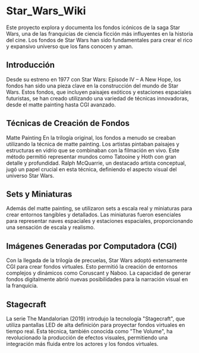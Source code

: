 # Star_Wars_Wiki

Este proyecto explora y documenta los fondos icónicos de la saga Star Wars, una de las franquicias de ciencia ficción más influyentes en la historia del cine. Los fondos de Star Wars han sido fundamentales para crear el rico y expansivo universo que los fans conocen y aman.

## Introducción
Desde su estreno en 1977 con Star Wars: Episode IV – A New Hope, los fondos han sido una pieza clave en la construcción del mundo de Star Wars. Estos fondos, que incluyen paisajes exóticos y estaciones espaciales futuristas, se han creado utilizando una variedad de técnicas innovadoras, desde el matte painting hasta CGI avanzado.

## Técnicas de Creación de Fondos
Matte Painting
En la trilogía original, los fondos a menudo se creaban utilizando la técnica de matte painting. Los artistas pintaban paisajes y estructuras en vidrio que se combinaban con la filmación en vivo. Este método permitió representar mundos como Tatooine y Hoth con gran detalle y profundidad. Ralph McQuarrie, un destacado artista conceptual, jugó un papel crucial en esta técnica, definiendo el aspecto visual del universo Star Wars.

## Sets y Miniaturas
Además del matte painting, se utilizaron sets a escala real y miniaturas para crear entornos tangibles y detallados. Las miniaturas fueron esenciales para representar naves espaciales y estaciones espaciales, proporcionando una sensación de escala y realismo.

## Imágenes Generadas por Computadora (CGI)
Con la llegada de la trilogía de precuelas, Star Wars adoptó extensamente CGI para crear fondos virtuales. Esto permitió la creación de entornos complejos y dinámicos como Coruscant y Naboo. La capacidad de generar fondos digitalmente abrió nuevas posibilidades para la narración visual en la franquicia.

## Stagecraft
La serie The Mandalorian (2019) introdujo la tecnología "Stagecraft", que utiliza pantallas LED de alta definición para proyectar fondos virtuales en tiempo real. Esta técnica, también conocida como "The Volume", ha revolucionado la producción de efectos visuales, permitiendo una integración más fluida entre los actores y los fondos virtuales.
